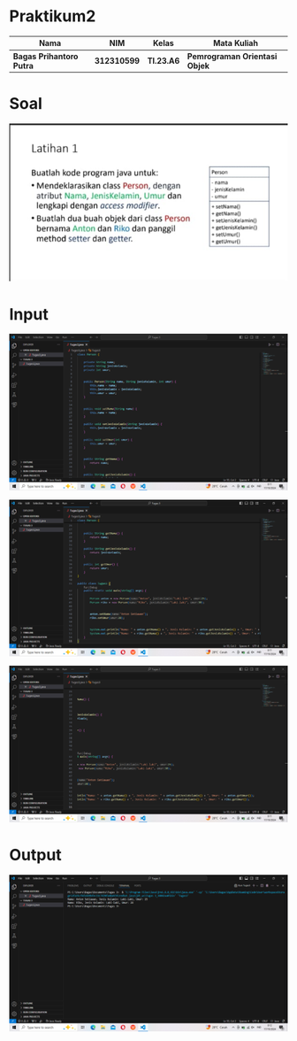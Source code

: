 # Praktikum2

|Nama|NIM|Kelas|Mata Kuliah|
|----|---|-----|------|
|**Bagas Prihantoro Putra**|**312310599**|**TI.23.A6**|**Pemrograman Orientasi Objek**|

# Soal

![gambar](ScreenshotTugas3/SoalTugas3.jpeg)

# Input

![gambar](ScreenshotTugas3/Input.png)

![gambar](ScreenshotTUgas3/InputLanjutan.png)

![gambar](ScreenshotTugas3/InputLanjutanTugas3.png)

# Output

![gambar](ScreenshotTugas3/OutputTugas3.png)
